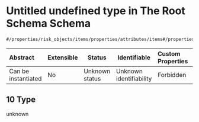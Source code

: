 # Untitled undefined type in The Root Schema Schema

```txt
#/properties/risk_objects/items/properties/attributes/items#/properties/risk_objects/items/properties/attributes/items/examples/10
```




| Abstract            | Extensible | Status         | Identifiable            | Custom Properties | Additional Properties | Access Restrictions | Defined In                                                                  |
| :------------------ | ---------- | -------------- | ----------------------- | :---------------- | --------------------- | ------------------- | --------------------------------------------------------------------------- |
| Can be instantiated | No         | Unknown status | Unknown identifiability | Forbidden         | Allowed               | none                | [quotes.schema.json\*](../../out/quotes.schema.json "open original schema") |

## 10 Type

unknown
